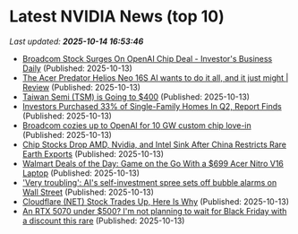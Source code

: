 # Latest NVIDIA News (top 10)
_Last updated: **2025-10-14 16:53:46**_

- [Broadcom Stock Surges On OpenAI Chip Deal - Investor's Business Daily](https://slashdot.org/firehose.pl?op=view&amp;id=179771466) (Published: 2025-10-13)
- [The Acer Predator Helios Neo 16S AI wants to do it all, and it just might | Review](https://www.gamesradar.com/hardware/laptops/acer-predator-helios-neo-16s-ai-review/) (Published: 2025-10-13)
- [Taiwan Semi (TSM) is Going to $400](https://finance.yahoo.com/news/taiwan-semi-tsm-going-400-163200307.html) (Published: 2025-10-13)
- [Investors Purchased 33% of Single-Family Homes In Q2, Report Finds](https://finance.yahoo.com/news/investors-purchased-33-single-family-163104147.html) (Published: 2025-10-13)
- [Broadcom cozies up to OpenAI for 10 GW custom chip love-in](https://www.theregister.com/2025/10/13/openai_broadcom_deal/) (Published: 2025-10-13)
- [Chip Stocks Drop AMD, Nvidia, and Intel Sink After China Restricts Rare Earth Exports](https://finance.yahoo.com/news/chip-stocks-drop-amd-nvidia-162700237.html) (Published: 2025-10-13)
- [Walmart Deals of the Day: Game on the Go With a $699 Acer Nitro V16 Laptop](https://www.cnet.com/deals/walmart-deals-of-the-day-october-13/) (Published: 2025-10-13)
- ['Very troubling': AI's self-investment spree sets off bubble alarms on Wall Street](https://biztoc.com/x/a80d5405340b537f) (Published: 2025-10-13)
- [Cloudflare (NET) Stock Trades Up, Here Is Why](https://finance.yahoo.com/news/cloudflare-net-stock-trades-why-162126386.html) (Published: 2025-10-13)
- [An RTX 5070 under $500? I'm not planning to wait for Black Friday with a discount this rare](https://www.gamesradar.com/hardware/desktop-pc/an-rtx-5070-under-usd500-im-not-planning-to-wait-for-black-friday-with-a-discount-this-rare/) (Published: 2025-10-13)
